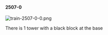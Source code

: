 #### 2507-0
![train-2507-0-0.png](https://github.com/lil-lab/nlvr/raw/master/nlvr/train/images/76/train-2507-0-0.png "train-2507-0-0.png")

There is 1 tower with a black block at the base